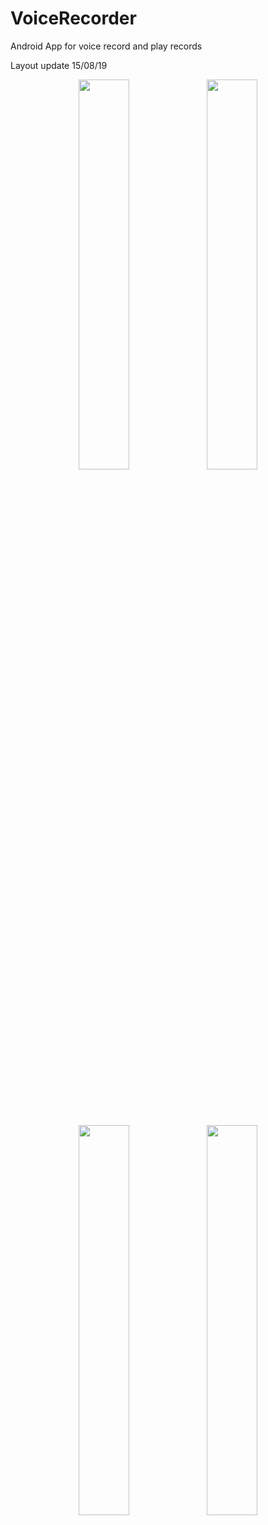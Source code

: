 # VoiceRecorder
Android App for voice record and play records

Layout update 15/08/19
<p align="center">
  <img src="https://user-images.githubusercontent.com/14351779/63079041-fecce400-bf45-11e9-8eda-bdda06ebed69.png" width="40%" heigh="80"/>
  <img src="https://user-images.githubusercontent.com/14351779/63079042-fecce400-bf45-11e9-87a1-2f59d5ef5c59.png" width="40%" heigh="80"/>
</p>

<br><br><br><br><br>


<p align="center">
  <img src="https://user-images.githubusercontent.com/14351779/62107960-7ac1fd80-b2b1-11e9-87f4-328260cf8767.png" width="40%" heigh="80"/>
  <img src="https://user-images.githubusercontent.com/14351779/62107965-7e558480-b2b1-11e9-994f-a7d13f9a38b8.png" width="40%" heigh="80"/>
</p>
